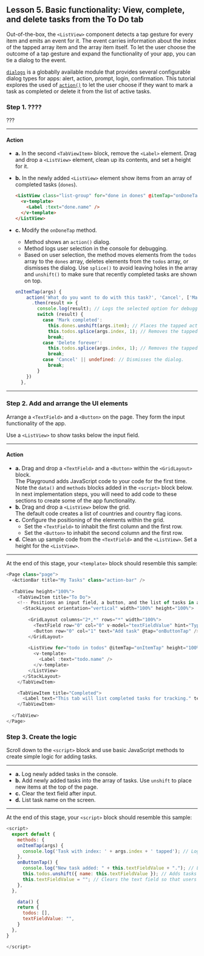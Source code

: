 ## Lesson 5. Basic functionality: View, complete, and delete tasks from the To Do tab

Out-of-the-box, the `<ListView>` component detects a tap gesture for every item and emits an event for it. The event carries information about the index of the tapped array item and the array item itself. To let the user choose the outcome of a tap gesture and expand the functionality of your app, you can tie a dialog to the event.

[`dialogs`](https://docs.nativescript.org/api-reference/modules/_ui_dialogs_) is a globablly available module that provides several configurable dialog types for apps: alert, action, prompt, login, confirmation. This tutorial explores the used of [`action()`](https://nativescript-vue.org/en/docs/elements/dialogs/action/) to let the user choose if they want to mark a task as completed or delete it from the list of active tasks.

### Step 1. ????

???

<hr data-action="start" />

#### Action

* **a.** In the second `<TabViewItem>` block, remove the `<Label>` element. Drag and drop a `<ListView>` element, clean up its contents, and set a height for it.
* **b.** In the newly added `<ListView>` element show items from an array of completed tasks (`dones`).

  ```HTML
  <ListView class="list-group" for="done in dones" @itemTap="onDoneTap" style="height:100%"> <!-- Make sure to set a height or your list will not show on iOS. -->
    <v-template>
      <Label :text="done.name" />
    </v-template>
  </ListView>
  ```
* **c.** Modify the `onDoneTap` method.
  * Method shows an `action()` dialog.
  * Method logs user selection in the console for debugging.
  * Based on user selection, the method moves elements from the `todos` array to the `dones` array, deletes elements from the `todos` array, or dismisses the dialog. Use `splice()` to avoid leaving holes in the array and `unshift()` to make sure that recently completed tasks are shown on top.

  ```JavaScript
  onItemTap(args) {
      action('What do you want to do with this task?', 'Cancel', ['Mark completed', 'Delete forever'])
        .then(result => {
          console.log(result); // Logs the selected option for debugging.
          switch (result) {
            case 'Mark completed':
              this.dones.unshift(args.item); // Places the tapped active task at the top of the completed tasks.
              this.todos.splice(args.index, 1); // Removes the tapped active task.
              break;
            case 'Delete forever':
              this.todos.splice(args.index, 1); // Removes the tapped active task.
              break;
            case 'Cancel' || undefined: // Dismisses the dialog.
              break;
          }
      }) 
    },
  ```

<hr data-action="end" />

### Step 2. Add and arrange the UI elements

Arrange a `<TextField>` and a `<Button>` on the page. They form the input functionality of the app.

Use a `<ListView>` to show tasks below the input field.

<hr data-action="start" />

#### Action

* **a.** Drag and drop a `<TextField>` and a `<Button>` within the `<GridLayout>` block.<br/>The Playground adds JavaScript code to your code for the first time. Note the `data()` and `methods` blocks added in the `<script>` block below. In next implementation steps, you will need to add code to these sections to create some of the app functionality.
* **b.** Drag and drop a `<ListView>` below the grid.<br/>The default code creates a list of countries and country flag icons.
* **c.** Configure the positioning of the elements within the grid.
    * Set the `<TextField>` to inhabit the first column and the first row.
    * Set the `<Button>` to inhabit the second column and the first row.
* **d.** Clean up sample code from the `<TextField>` and the `<ListView>`. Set a height for the `<ListView>`.

<hr data-action="end" />

At the end of this stage, your `<template>` block should resemble this sample:

```JavaScript
<Page class="page">
  <ActionBar title="My Tasks" class="action-bar" />
      
  <TabView height="100%">
    <TabViewItem title="To Do">
    <!-- Positions an input field, a button, and the list of tasks in a grid. -->
      <StackLayout orientation="vertical" width="100%" height="100%">
        
        <GridLayout columns="2*,*" rows="*" width="100%">
          <TextField row="0" col="0" v-model="textFieldValue" hint="Type new task..." editable="true" @returnPress="onButtonTap" /> <!-- Configures the text field and ensures that pressing Return on the keyboard produces the same result as tapping the button. -->
          <Button row="0" col="1" text="Add task" @tap="onButtonTap" />
        </GridLayout>
        
        <ListView for="todo in todos" @itemTap="onItemTap" height="100%"> <!-- Make sure to set a height or your list will not show on iOS. -->
          <v-template>
            <Label :text="todo.name" />
          </v-template>
        </ListView>
      </StackLayout> 
    </TabViewItem>

    <TabViewItem title="Completed">
      <Label text="This tab will list completed tasks for tracking." textWrap="true" />
    </TabViewItem>
  
  </TabView>
</Page>
```

### Step 3. Create the logic

Scroll down to the `<script>` block and use basic JavaScript methods to create simple logic for adding tasks.

<hr data-action="start" />

* **a.** Log newly added tasks in the console.
* **b.** Add newly added tasks into the array of tasks. Use `unshift` to place new items at the top of the page.
* **c.** Clear the text field after input.
* **d.** List task name on the screen.

<hr data-action="end" />

At the end of this stage, your `<script>` block should resemble this sample:

```JavaScript
<script>
  export default {
    methods: {
    onItemTap(args) {
      console.log('Task with index: ' + args.index + ' tapped'); // Logs tapped tasks in the console for debugging.
    },
    onButtonTap() {
      console.log("New task added: " + this.textFieldValue + "."); // Logs the newly added task in the console for debugging.
      this.todos.unshift({ name: this.textFieldValue }); // Adds tasks in the ToDo array. Newly added tasks are immediately shown on the screen. 
      this.textFieldValue = ""; // Clears the text field so that users can start adding new tasks immediately.
    },
  },

    data() {
    return {
      todos: [],
      textFieldValue: "",
    }
  },
}

</script>
```